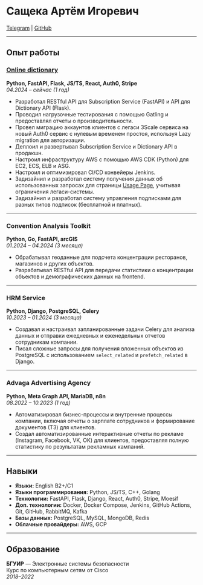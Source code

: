 # Сащека Артём Игоревич

[Telegram](https://t.me/artsasch) | [GitHub](https://github.com/sashcheka)

---

## Опыт работы

### [Online dictionary](https://developer.oxforddictionaries.com)  
**Python, FastAPI, Flask, JS/TS, React, Auth0, Stripe**  
*04.2024 – сейчас (1 год)*

- Разработал RESTful API для Subscription Service (FastAPI) и API для Dictionary API (Flask).
- Проводил нагрузочные тестирования с помощью Gatling и предоставлял отчеты о производительности.
- Провел миграцию аккаунтов клиентов с легаси 3Scale сервиса на новый Auth0 сервис с нулевым временем простоя, используя Lazy migration для авторизации.
- Деплоил и развертывал Subscription Service и Dictionary API в продакшн.
- Настроил инфраструктуру AWS с помощью AWS CDK (Python) для EC2, ECS, ELB и ASG.
- Настроил и оптимизировал CI/CD конвейеры Jenkins.
- Задизайнил и разработал систему получения данных об использованных запросах для страницы [Usage Page](https://account.oxforddictionaries.com/details/my-usage), учитывая ограничения легаси-системы.
- Задизайнил и разработал систему управления подписками для разных типов подписок (бесплатной и платных).

---

### Convention Analysis Toolkit  
**Python, Go, FastAPI, arcGIS**  
*01.2024 – 04.2024 (3 месяца)*

- Обрабатывал геоданные для подсчета концентрации ресторанов, магазинов и других объектов.
- Разрабатывал RESTful API для передачи статистики о концентрации объектов и демографических данных на frontend.

---

### HRM Service  
**Python, Django, PostgreSQL, Celery**  
*10.2023 – 01.2024 (3 месяца)*

- Создавал и настраивал запланированные задачи Celery для анализа данных и отправки ежедневных и еженедельных отчетов сотрудникам компании.
- Писал сложные запросы для получения вложенных объектов из PostgreSQL с использованием `select_related` и `prefetch_related` в Django.

---

### Advaga Advertising Agency  
**Python, Meta Graph API, MariaDB, n8n**  
*08.2022 – 10.2023 (1 год)*

- Автоматизировал бизнес-процессы и внутренние процессы компании, включая отчеты о зарплате сотрудников и формирование документов (ТЗ) для клиентов.
- Создал автоматизированные интерактивные отчеты по рекламе (Instagram, Facebook, VK, OK) для клиентов, предоставляя полную статистику по результатам рекламных кампаний.

---

## Навыки

- **Языки:** English B2+/C1  
- **Языки программирования:** Python, JS/TS, C++, Golang  
- **Технологии:** FastAPI, Flask, Django, React, Auth0, Stripe, Moesif  
- **Доп. технологии:** Docker, Docker Compose, Jenkins, GitHub Actions, Git, GitHub, RabbitMQ, Kafka  
- **Базы данных:** PostgreSQL, MySQL, MongoDB, Redis  
- **Облачные провайдеры:** AWS, GCP

---

## Образование

**БГУИР** — Электронные системы безопасности  
Курс по компьютерным сетям от Cisco  
*2018–2022*
